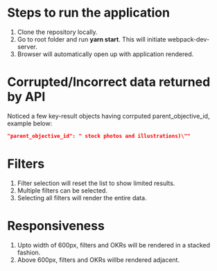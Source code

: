 # Steps to run the application

1. Clone the repository locally.
2. Go to root folder and run **yarn start**. This will initiate webpack-dev-server.
3. Browser will automatically open up with application rendered.



# Corrupted/Incorrect data returned by API

Noticed a few key-result objects having corrputed parent_objective_id, example below:

```json
"parent_objective_id": " stock photos and illustrations)\""
```



# Filters

1. Filter selection will reset the list to show limited results.
2. Multiple filters can be selected.
3. Selecting all filters will render the entire data.




# Responsiveness

1. Upto width of 600px, filters and OKRs will be rendered in a stacked fashion.
2. Above 600px, filters and OKRs willbe rendered adjacent.